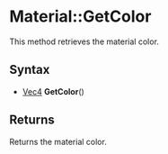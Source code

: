 # Material::GetColor

This method retrieves the material color.

## Syntax

- [Vec4](Vec4.md) **GetColor**()

## Returns

Returns the material color.
